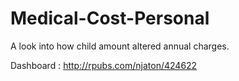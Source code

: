 # Medical-Cost-Personal

A look into how child amount altered annual charges.

Dashboard : http://rpubs.com/njaton/424622
